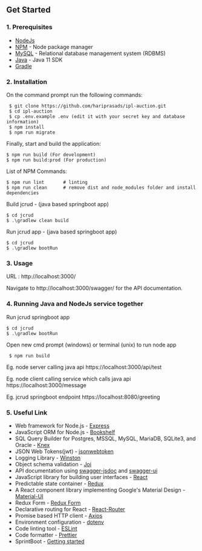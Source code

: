 ## Get Started

### 1. Prerequisites

- [NodeJs](https://nodejs.org/en/)
- [NPM](https://npmjs.org/) - Node package manager
- [MySQL](https://www.mysql.com/downloads/) - Relational database management system (RDBMS)
- [Java](https://www.oracle.com/java/technologies/javase-jdk11-downloads.html) - Java 11 SDK
- [Gradle](https://gradle.org/install/)

### 2. Installation

On the command prompt run the following commands:

``` 
 $ git clone https://github.com/hariprasads/ipl-auction.git
 $ cd ipl-auction
 $ cp .env.example .env (edit it with your secret key and database information)
 $ npm install
 $ npm run migrate
 ```
 Finally, start and build the application:
 
 ```
 $ npm run build (For development)
 $ npm run build:prod (For production)
```

List of NPM Commands:
 
  ```
  $ npm run lint       # linting
  $ npm run clean      # remove dist and node_modules folder and install dependencies
 ```

 Build jcrud - (java based springboot app)

```
$ cd jcrud
$ .\gradlew clean build
```

Run jcrud app - (java based springboot app)

```
$ cd jcrud
$ .\gradlew bootRun
```

### 3. Usage

URL : http://localhost:3000/

Navigate to http://localhost:3000/swagger/ for the API documentation.

### 4. Running Java and NodeJs service together

Run jcrud springboot app

```
$ cd jcrud
$ .\gradlew bootRun
```

Open new cmd prompt (windows) or terminal (unix) to run node app

```
 $ npm run build
```

Eg. node server calling java api
https://localhost:3000/api/test

Eg. node client calling service which calls java api
https://localhost:3000/message

Eg. jcrud springboot endpoint
https://localhost:8080/greeting

### 5. Useful Link
- Web framework for Node.js - [Express](http://expressjs.com/)
- JavaScript ORM  for Node.js - [Bookshelf](http://bookshelfjs.org/)
- SQL Query Builder for Postgres, MSSQL, MySQL, MariaDB, SQLite3, and Oracle - [Knex](http://knexjs.org/)
- JSON Web Tokens(jwt) - [jsonwebtoken](https://www.npmjs.com/package/jsonwebtoken)
- Logging Library - [Winston](https://www.npmjs.com/package/winston)
- Object schema validation  - [Joi](https://www.npmjs.com/package/joi)
- API documentation using [swagger-jsdoc](https://www.npmjs.com/package/swagger-jsdoc) and [swagger-ui](https://www.npmjs.com/package/swagger-ui)
- JavaScript library for building user interfaces - [React](https://facebook.github.io/react/)
- Predictable state container - [Redux](http://redux.js.org/)
- A React component library implementing Google's Material Design - [Material-UI](https://material-ui-1dab0.firebaseapp.com/)
- Redux Form - [Redux Form](http://redux-form.com/8.3.0/)
- Declarative routing for React - [React-Router](https://reacttraining.com/react-router/)
- Promise based HTTP client - [Axios](https://github.com/mzabriskie/axios)
- Environment configuration - [dotenv](https://www.npmjs.com/package/dotenv)
- Code linting tool - [ESLint](http://eslint.org/)
- Code formatter - [Prettier](https://www.npmjs.com/package/prettier)
- SprintBoot - [Getting started](https://spring.io/guides/gs/rest-service/#scratch)